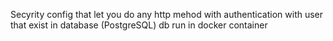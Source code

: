Secyrity config that let you do any http mehod with authentication with user that exist in database (PostgreSQL) db run in docker container
